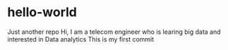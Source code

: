 # hello-world
Just another repo
Hi, I am a telecom engineer who is learing big data and interested in Data analytics
This is my first commit
